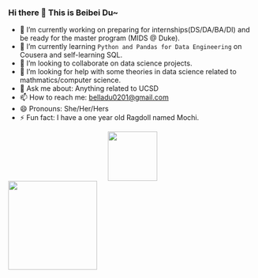 ### Hi there 👋 This is Beibei Du~


- 🔭 I’m currently working on preparing for internships(DS/DA/BA/DI) and be ready for the master program (MIDS @ Duke).
- 🌱 I’m currently learning `Python and Pandas for Data Engineering` on Cousera and self-learning SQL.
- 👯 I’m looking to collaborate on data science projects.
- 🤔 I’m looking for help with some theories in data science related to mathmatics/computer science.
- 💬 Ask me about: Anything related to UCSD
- 📫 How to reach me: belladu0201@gmail.com
- 😄 Pronouns: She/Her/Hers
- ⚡ Fun fact: I have a one year old Ragdoll named Mochi.
<div id="header" align="center">
  <img src="https://media.giphy.com/media/M9gbBd9nbDrOTu1Mqx/giphy.gif" width="100"/>
</div>

<img height="180em" src="https://github-readme-stats.vercel.app/api?username=belladu0201&show_icons=true&hide_border=true&&count_private=true&include_all_commits=true" />

